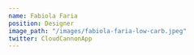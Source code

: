 ```yaml
---
name: Fabiola Faria
position: Designer
image_path: "/images/fabiola-faria-low-carb.jpeg"
twitter: CloudCannonApp
---
```


